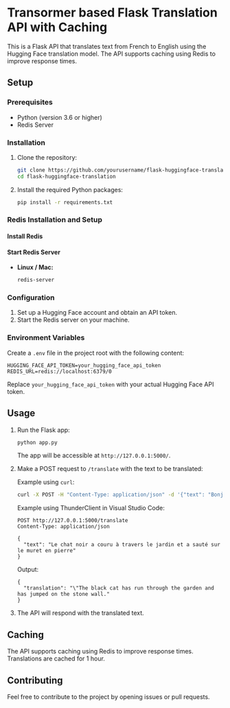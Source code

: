# Transormer based Flask Translation API with Caching

This is a Flask API that translates text from French to English using the Hugging Face translation model. The API supports caching using Redis to improve response times.

## Setup

### Prerequisites

- Python (version 3.6 or higher)
- Redis Server

### Installation

1. Clone the repository:

   ```bash
   git clone https://github.com/yourusername/flask-huggingface-translation.git
   cd flask-huggingface-translation
   ```

2. Install the required Python packages:

   ```bash
   pip install -r requirements.txt
   ```

### Redis Installation and Setup

#### Install Redis

#### Start Redis Server

- **Linux / Mac:**
  ```bash
  redis-server
  ```

### Configuration

1. Set up a Hugging Face account and obtain an API token.
2. Start the Redis server on your machine.

### Environment Variables

Create a `.env` file in the project root with the following content:

```env
HUGGING_FACE_API_TOKEN=your_hugging_face_api_token
REDIS_URL=redis://localhost:6379/0
```

Replace `your_hugging_face_api_token` with your actual Hugging Face API token.

## Usage

1. Run the Flask app:

   ```bash
   python app.py
   ```

   The app will be accessible at `http://127.0.0.1:5000/`.

2. Make a POST request to `/translate` with the text to be translated:

   Example using `curl`:

   ```bash
   curl -X POST -H "Content-Type: application/json" -d '{"text": "Bonjour, comment allez-vous?"}' http://127.0.0.1:5000/translate
   ```

   Example using ThunderClient in Visual Studio Code:

   ```http
   POST http://127.0.0.1:5000/translate
   Content-Type: application/json

   {
     "text": "Le chat noir a couru à travers le jardin et a sauté sur le muret en pierre"
   }
   ```

   Output:
   ```
   {
     "translation": "\"The black cat has run through the garden and has jumped on the stone wall."
   }
   ```

3. The API will respond with the translated text.

## Caching

The API supports caching using Redis to improve response times. Translations are cached for 1 hour.

## Contributing

Feel free to contribute to the project by opening issues or pull requests.

